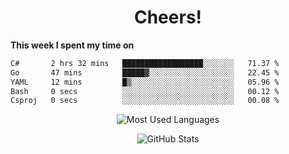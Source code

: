 <h1 align="center">Cheers!</h1>

**This week I spent my time on**
<!--START_SECTION:waka-->

```txt
C#       2 hrs 32 mins   ██████████████████░░░░░░░   71.37 %
Go       47 mins         █████▓░░░░░░░░░░░░░░░░░░░   22.45 %
YAML     12 mins         █▒░░░░░░░░░░░░░░░░░░░░░░░   05.96 %
Bash     0 secs          ░░░░░░░░░░░░░░░░░░░░░░░░░   00.12 %
Csproj   0 secs          ░░░░░░░░░░░░░░░░░░░░░░░░░   00.08 %
```

<!--END_SECTION:waka-->

<p align="center"><img src="https://github-readme-stats.vercel.app/api/top-langs/?username=thnkrn&layout=compact&hide=html&theme=tokyonight" alt="Most Used Languages" /></p>

<p align="center"><img src="https://github-readme-stats.vercel.app/api?username=thnkrn&show_icons=true&count_private=true&theme=tokyonight&show=reviews&hide_rank=false&rank_icon=github" alt="GitHub Stats" /></p>

<!-- <p align="center"><a href="https://wakatime.com"><img src="https://wakatime.com/share/@thnkrn/40092326-d1bd-471b-89da-9a7c63939402.png" /></p>
 -->
